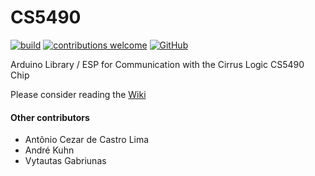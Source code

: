 <h1>CS5490</h1>

[![build](https://img.shields.io/badge/build-passing-brightgreen)](https://github.com/tiagolobao/CS5490/releases)
[![contributions welcome](https://img.shields.io/badge/contributions-welcome-brightgreen.svg?style=flat)](https://github.com/tiagolobao/CS5490/issues)
[![GitHub](https://img.shields.io/github/license/mashape/apistatus.svg)](https://opensource.org/licenses/MIT)

Arduino Library / ESP for Communication with the Cirrus Logic CS5490 Chip

Please consider reading the [Wiki](https://github.com/tiagolobao/CS5490/wiki)


<h4> Other contributors </h4>

* Antônio Cezar de Castro Lima
* André Kuhn
* Vytautas Gabriunas
